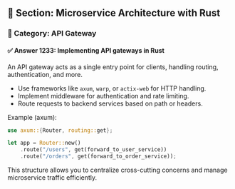 ## 📘 Section: Microservice Architecture with Rust
### 🔹 Category: API Gateway
#### ✅ Answer 1233: Implementing API gateways in Rust

An API gateway acts as a single entry point for clients, handling routing, authentication, and more.

- Use frameworks like `axum`, `warp`, or `actix-web` for HTTP handling.
- Implement middleware for authentication and rate limiting.
- Route requests to backend services based on path or headers.

Example (axum):
```rust
use axum::{Router, routing::get};

let app = Router::new()
    .route("/users", get(forward_to_user_service))
    .route("/orders", get(forward_to_order_service));
```
This structure allows you to centralize cross-cutting concerns and manage microservice traffic efficiently.
